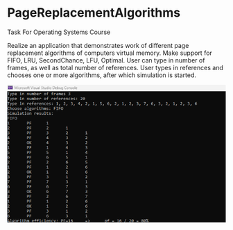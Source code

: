 # PageReplacementAlgorithms
Task For Operating Systems Course

Realize an application that demonstrates work of different page replacement algorithms of computers virtual memory.
Make support for FIFO, LRU, SecondChance, LFU, Optimal.
User can type in number of frames, as well as total number of references.
User types in references and chooses one or more algorithms, after which simulation is started.

![alt text](https://github.com/AleksandarDrljaca/PageReplacementAlgorithms/blob/main/example.png)
